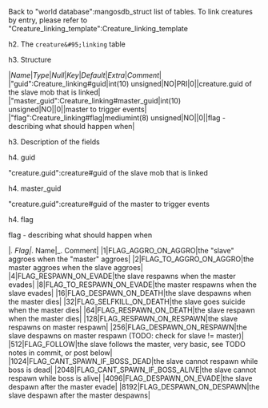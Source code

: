 Back to "world database":mangosdb_struct list of tables.
To link creatures by entry, please refer to "Creature_linking_template":Creature_linking_template

h2. The `creature&#95;linking` table

h3. Structure


|*Name*|*Type*|*Null*|*Key*|*Default*|*Extra*|*Comment*|
|"guid":Creature_linking#guid|int(10) unsigned|NO|PRI|0||creature.guid of the slave mob that is linked|
|"master_guid":Creature_linking#master_guid|int(10) unsigned|NO||0||master to trigger events|
|"flag":Creature_linking#flag|mediumint(8) unsigned|NO||0||flag - describing what should happen when|

h3. Description of the fields

h4. guid

"creature.guid":creature#guid of the slave mob that is linked

h4. master&#95;guid

"creature.guid":creature#guid of the master to trigger events

h4. flag

flag - describing what should happen when

|_. Flag|_. Name|_. Comment|
|1|FLAG&#95;AGGRO&#95;ON&#95;AGGRO|the &quot;slave&quot; aggroes when the &quot;master&quot; aggroes|
|2|FLAG&#95;TO&#95;AGGRO&#95;ON&#95;AGGRO|the master aggroes when the slave aggroes|
|4|FLAG&#95;RESPAWN&#95;ON&#95;EVADE|the slave respawns when the master evades|
|8|FLAG&#95;TO&#95;RESPAWN&#95;ON&#95;EVADE|the master respawns when the slave evades|
|16|FLAG&#95;DESPAWN&#95;ON&#95;DEATH|the slave despawns when the master dies|
|32|FLAG&#95;SELFKILL&#95;ON&#95;DEATH|the slave goes suicide when the master dies|
|64|FLAG&#95;RESPAWN&#95;ON&#95;DEATH|the slave respawn when the master dies|
|128|FLAG&#95;RESPAWN&#95;ON&#95;RESPAWN|the slave respawns on master respawn|
|256|FLAG&#95;DESPAWN&#95;ON&#95;RESPAWN|the slave despawns on master respawn (TODO: check for slave != master)|
|512|FLAG&#95;FOLLOW|the slave follows the master, very basic, see TODO notes in commit, or post below|
|1024|FLAG&#95;CANT&#95;SPAWN&#95;IF&#95;BOSS&#95;DEAD|the slave cannot respawn while boss is dead|
|2048|FLAG&#95;CANT&#95;SPAWN&#95;IF&#95;BOSS&#95;ALIVE|the slave cannot respawn while boss is alive|
|4096|FLAG&#95;DESPAWN&#95;ON&#95;EVADE|the slave despawn after the master evade|
|8192|FLAG&#95;DESPAWN&#95;ON&#95;DESPAWN|the slave despawn after the master despawns|
